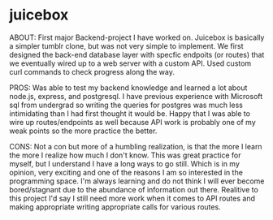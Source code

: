 # juicebox

ABOUT: First major Backend-project I have worked on. Juicebox is basically a simpler tumblr clone, but was not very simple to implement. We first designed the back-end database layer with specfic endpoits (or routes) that we eventually wired up to a web server with a custom API. Used custom curl commands to check progress along the way. 

PROS: Was able to test my backend knowledge and learned a lot about node.js, express, and postgresql. I have previous experience with Microsoft sql from undergrad so writing the queries for postgres was much less intimidating than I had first thought it would be. Happy that I was able to wire up routes/endpoints as well because API work is probably one of my weak points so the more practice the better. 

CONS: Not a con but more of a humbling realization, is that the more I learn the more I realize how much I don't know. This was great practice for myself, but I understand I have a long ways to go still. Which is in my opinion, very exciting and one of the reasons I am so interested in the programming space. I'm always learning and do not think I will ever become bored/stagnant due to the abundance of information out there. Realitive to this project I'd say I still need more work when it comes to API routes and making appropriate writing appropriate calls for various routes. 

